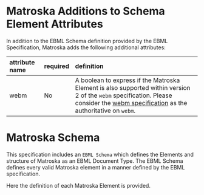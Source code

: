 
# Matroska Additions to Schema Element Attributes

In addition to the EBML Schema definition provided by the EBML Specification,
Matroska adds the following additional attributes:

| attribute name | required | definition |
|:---------------|:---------|:-----------|
| webm           | No       | A boolean to express if the Matroska Element is also supported within version 2 of the `webm` specification. Please consider the [webm specification](http://www.webmproject.org/docs/container/) as the authoritative on `webm`. |

# Matroska Schema

This specification includes an `EBML Schema` which defines the Elements and structure
of Matroska as an EBML Document Type. The EBML Schema defines every valid
Matroska element in a manner defined by the EBML specification.

Here the definition of each Matroska Element is provided.


